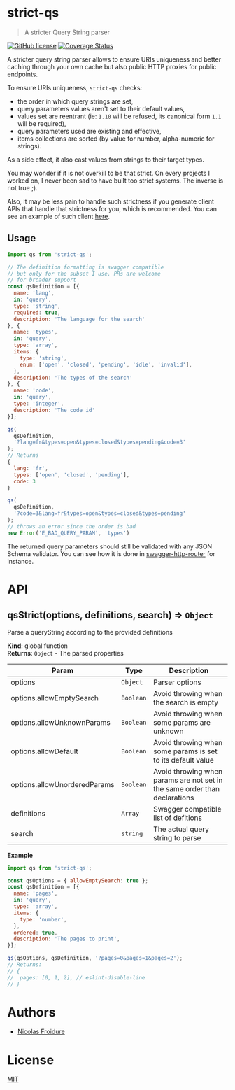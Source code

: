 [//]: # ( )
[//]: # (This file is automatically generated by a `metapak`)
[//]: # (module. Do not change it  except between the)
[//]: # (`content:start/end` flags, your changes would)
[//]: # (be overridden.)
[//]: # ( )
# strict-qs
> A stricter Query String parser

[![GitHub license](https://img.shields.io/badge/license-MIT-blue.svg)](https://github.com/nfroidure/strict-qs/blob/master/LICENSE)
[![Coverage Status](https://coveralls.io/repos/github/git+ssh://git@github.com/nfroidure/strict-qs.git/badge.svg?branch=master)](https://coveralls.io/github/git+ssh://git@github.com/nfroidure/strict-qs.git?branch=master)


[//]: # (::contents:start)

A stricter query string parser allows to ensure URIs uniqueness and better
 caching through your own cache but also public HTTP proxies for public
 endpoints.

To ensure URIs uniqueness, `strict-qs` checks:
- the order in which query strings are set,
- query parameters values aren't set to their default values,
- values set are reentrant (ie: `1.10` will be refused, its
 canonical form `1.1` will be required),
- query parameters used are existing and effective,
- items collections are sorted (by value for number, alpha-numeric for strings).

As a side effect, it also cast values from strings to
 their target types.

You may wonder if it is not overkill to be that strict.
 On every projects I worked on, I never been sad to have
 built too strict systems. The inverse is not true ;).

Also, it may be less pain to handle such strictness if
 you generate client APIs that handle that strictness for
 you, which is recommended. You can see an example of such
 client [here](https://github.com/sencrop/sencrop-js-api-client).

## Usage

```js
import qs from 'strict-qs';

// The definition formatting is swagger compatible
// but only for the subset I use. PRs are welcome
// for broader support
const qsDefinition = [{
  name: 'lang',
  in: 'query',
  type: 'string',
  required: true,
  description: 'The language for the search'
}, {
  name: 'types',
  in: 'query',
  type: 'array',
  items: {
    type: 'string',
    enum: ['open', 'closed', 'pending', 'idle', 'invalid'],
  },
  description: 'The types of the search'
}, {
  name: 'code',
  in: 'query',
  type: 'integer',
  description: 'The code id'
}];

qs(
  qsDefinition,
  '?lang=fr&types=open&types=closed&types=pending&code=3'
);
// Returns
{
  lang: 'fr',
  types: ['open', 'closed', 'pending'],
  code: 3
}

qs(
  qsDefinition,
  '?code=3&lang=fr&types=open&types=closed&types=pending'
);
// throws an error since the order is bad
new Error('E_BAD_QUERY_PARAM', 'types')
```

The returned query parameters should still be validated with
 any JSON Schema validator. You can see how it is done in
 [swagger-http-router](https://github.com/nfroidure/swagger-http-router)
 for instance.

[//]: # (::contents:end)

# API
<a name="qsStrict"></a>

## qsStrict(options, definitions, search) ⇒ <code>Object</code>
Parse a queryString according to the provided definitions

**Kind**: global function  
**Returns**: <code>Object</code> - The parsed properties  

| Param | Type | Description |
| --- | --- | --- |
| options | <code>Object</code> | Parser options |
| options.allowEmptySearch | <code>Boolean</code> | Avoid throwing when the search is empty |
| options.allowUnknownParams | <code>Boolean</code> | Avoid throwing when some params are unknown |
| options.allowDefault | <code>Boolean</code> | Avoid throwing when some params is set to its default value |
| options.allowUnorderedParams | <code>Boolean</code> | Avoid throwing when params are not set in the same order  than declarations |
| definitions | <code>Array</code> | Swagger compatible list of defitions |
| search | <code>string</code> | The actual query string to parse |

**Example**  
```js
import qs from 'strict-qs';

const qsOptions = { allowEmptySearch: true };
const qsDefinition = [{
  name: 'pages',
  in: 'query',
  type: 'array',
  items: {
    type: 'number',
  },
  ordered: true,
  description: 'The pages to print',
}];

qs(qsOptions, qsDefinition, '?pages=0&pages=1&pages=2');
// Returns:
// {
//  pages: [0, 1, 2], // eslint-disable-line
// }
```

# Authors
- [Nicolas Froidure](http://insertafter.com/en/index.html)

# License
[MIT](https://github.com/nfroidure/strict-qs/blob/master/LICENSE)
